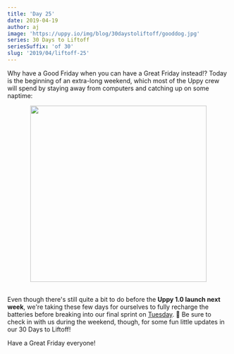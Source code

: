 ```yaml
---
title: 'Day 25'
date: 2019-04-19
author: aj
image: 'https://uppy.io/img/blog/30daystoliftoff/gooddog.jpg'
series: 30 Days to Liftoff
seriesSuffix: 'of 30'
slug: '2019/04/liftoff-25'
---
```


Why have a Good Friday when you can have a Great Friday instead!? Today is the
beginning of an extra-long weekend, which most of the Uppy crew will spend by
staying away from computers and catching up on some naptime:

<center><img width="400"  src="https://media.giphy.com/media/aeu60CPZd8zw4/giphy.gif" /><br/><br/></center>

<!--truncate-->

Even though there's still quite a bit to do before the **Uppy 1.0 launch next
week**, we're taking these few days for ourselves to fully recharge the
batteries before breaking into our final sprint on
[Tuesday](/blog/2019/04/liftoff-29/). :running: Be sure to check in with us
during the weekend, though, for some fun little updates in our 30 Days to
Liftoff!

Have a Great Friday everyone!
